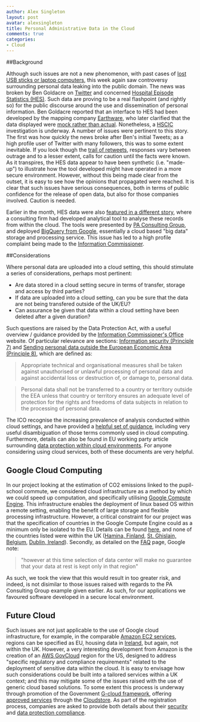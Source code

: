 ```yaml
---
author: Alex Singleton
layout: post
avatar: alexsingleton
title: Personal Administrative Data in the Cloud
comments: true
categories:
- Cloud
---
```


##Background

Although such issues are not a new phenomenon, with past cases of [lost USB sticks or laptop computers](http://news.bbc.co.uk/1/hi/uk/7449927.stm), this week again saw controversy surrounding personal data leaking into the public domain. The news was broken by Ben Goldacre on [Twitter](https://twitter.com/bengoldacre/status/440475049880195073) and concerned [Hospital Episode Statistics (HES)](http://www.hscic.gov.uk/hes). Such data are proving to be a real flashpoint (and rightly so) for the public discourse around the use and dissemination of personal information. Ben Goldacre reported that an interface to HES had been developed by the mapping company [Earthware](http://www.earthware.co.uk/), who later clarified that the data displayed were [mock rather than actual](http://www.wired.co.uk/news/archive/2014-03/03/care-data-leaks). Nonetheless, a [HSCIC](http://www.hscic.gov.uk/) investigation is underway. A number of issues were pertinent to this story. The first was how quickly the news broke after Ben's initial Tweets; as a high profile user of Twitter with many followers, this was to some extent inevitable. If you look though the [trail of retweets](https://twitter.com/bengoldacre/status/440475049880195073), responses vary between outrage and to a lesser extent, calls for caution until the facts were known. As it transpires, the HES data appear to have been synthetic (i.e. "made-up") to illustrate how the tool developed might have operated in a more secure environment. However, without this being made clear from the outset, it is easy to see how the opinions that propagated were reached. It is clear that such issues have serious consequences, both in terms of public confidence for the release of open data, but also for those companies involved. Caution is needed.

Earlier in the month, HES data were also [featured in a different story](http://www.theguardian.com/society/2014/mar/03/nhs-england-patient-data-google-servers), where a consulting firm had developed analytical tool to analyse these records from within the cloud. The tools were presented by [PA Consulting Group](https://t.co/romXZYcQoh), and deployed [BigQuery from Google](https://cloud.google.com/products/bigquery/), essentially a cloud based "big data" storage and processing service. This issue has led to a high profile complaint being made to the [Information Commissioner](http://www.cl.cam.ac.uk/~rja14/Papers/ICO-PA-FIPR-complaint.pdf). 

##Considerations

Where personal data are uploaded into a cloud setting, this should stimulate a series of considerations, perhaps most pertinent:

* Are data stored in a cloud setting secure in terms of transfer, storage and access by third parties?
* If data are uploaded into a cloud setting, can you be sure that the data are not being transfered outside of the UK/EU?
* Can assurance be given that data within a cloud setting have been deleted after a given duration?

Such questions are raised by the Data Protection Act, with a useful overview / guidance provided by the [Information Commissioner's Office](http://ico.org.uk/for_organisations/data_protection/the_guide) website. Of particular relevance are sections: [Information security (Principle 7)](http://ico.org.uk/for_organisations/data_protection/the_guide/principle_7) and [Sending personal data outside the European Economic Area (Principle 8)](http://ico.org.uk/for_organisations/data_protection/the_guide/principle_8), which are defined as:

> Appropriate technical and organisational measures shall be taken against unauthorised or unlawful processing of personal data and against accidental loss or destruction of, or damage to, personal data.

> Personal data shall not be transferred to a country or territory outside the EEA unless that country or territory ensures an adequate level of protection for the rights and freedoms of data subjects in relation to the processing of personal data.

The ICO recognise the increasing prevalence of analysis conducted within cloud settings, and have provided a [helpful set of guidance](http://ico.org.uk/for_organisations/data_protection/topic_guides/online/cloud_computing), including very useful disambiguation of those terms commonly used in cloud computing. Furthermore, details can also be found in EU working party article surrounding [data protection within cloud environments](http://ec.europa.eu/justice/data-protection/article-29/documentation/opinion-recommendation/files/2012/wp196_en.pdf). For anyone considering using cloud services, both of these documents are very helpful.
 
 ## Google Cloud Computing
In our project looking at the estimation of CO2 emissions linked to the pupil-school commute, we considered cloud infrastructure as a method by which we could speed up computation, and specifically utilising [Google Compute Engine](https://developers.google.com/compute/docs/faq#selectedcountries). This infrastructure enables the deployment of linux based OS within a remote setting, enabling the benefit of large storage and flexible processing infrastructure. However, a critical constraint for our project was that the specification of countries in the Google Compute Engine could as a minimum only be isolated to the EU. Details can be found [here](https://developers.google.com/compute/docs/faq#selectedcountries), and none of the countries listed were within the UK ([Hamina, Finland](http://www.google.co.uk/about/datacenters/inside/locations/hamina/), 
[St. Ghislain, Belgium](http://www.google.co.uk/about/datacenters/inside/locations/st-ghislain/), 
[Dublin, Ireland](http://www.google.co.uk/about/datacenters/inside/locations/dublin/)). Secondly, as detailed on the [FAQ](https://developers.google.com/compute/docs/faq#selectedcountries) page, Google note:

>"however at this time selection of data center will make no guarantee that your data at rest is kept only in that region"

As such, we took the view that this would result in too greater risk, and indeed, is not disimilar to those issues raised with regards to the PA Consulting Group example given earlier. As such, for our applications we favoured software developed in a secure local environment.

## Future Cloud

Such issues are not just applicable to the use of Google cloud infrastructure, for example, in the comparable [Amazon EC2 services](https://aws.amazon.com/ec2/), regions can be specified as EU, housing data in [Ireland](http://dublin.amazon-jobs.com/how-to-find-us.html), but again, not within the UK. However, a very interesting development from Amazon is the creation of an [AWS GovCloud](https://aws.amazon.com/govcloud-us/) region for the US, designed to address "specific regulatory and compliance requirements" related to the deployment of sensitive data within the cloud. It is easy to envisage how such considerations could be built into a tailored services within a UK context; and this may mitigate some of the issues raised with the use of generic cloud based solutions. To some extent this process is underway through promotion of the Government [G-cloud framework](https://www.gov.uk/how-to-use-cloudstore), offering [approved services](https://www.gov.uk/government/publications/g-cloud-information-assurance-requirements-and-guidance) through the [Cloudstore](http://govstore.service.gov.uk/cloudstore/). As part of the registration process, companies are asked to provide both details about their [security](https://www.gov.uk/government/publications/g-cloud-security-accreditation-application) and [data protection compliance](https://www.gov.uk/government/publications/data-protection-act-checklist-for-g-cloud-suppliers).
 
 








